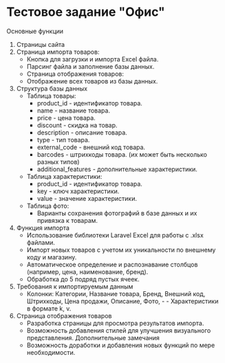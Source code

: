 # Тестовое задание "Офис"

Основные функции
1. Страницы сайта
1.	Страница импорта товаров:
	- Кнопка для загрузки и импорта Excel файла.
	- Парсинг файла и заполнение базы данных.
	- Страница отображения товаров:
 	- Отображение всех товаров из базы данных.
2. Структура базы данных
 	-	Таблица товары:
		- product_id - идентификатор товара.
		- name - название товара.
		- price - цена товара.
		- discount - скидка на товар.
		- description - описание товара.
		- type - тип товара.
		- external_code - внешний код товара.
		- barcodes - штрихкоды товара. (их может быть несколько разных типов)
		- additional_features - дополнительные характеристики.
	- Таблица характеристики:
		- product_id - идентификатор товара.
		- key - ключ характеристики.
		- value - значение характеристики.
	- Таблица фото:
		- Варианты сохранения фотографий в базе данных и их привязка к товарам.
3. Функция импорта
	- Использование библиотеки Laravel Excel для работы с .xlsx файлами.
	- Импорт новых товаров с учетом их уникальности по внешнему коду и магазину.
	- Автоматическое определение и распознавание столбцов (например, цена, наименование, бренд).
	- Обработка до 5 подряд пустых ячеек.
4. Требования к импортируемым данным
	- Колонки: Категории, Название товара, Бренд, Внешний код, Штрихкоды, Цена продажи, Описание, Фото, - - Характеристики в формате k, v.
5. Страница отображения товаров
	- Разработка страницы для просмотра результатов импорта.
	- Возможность добавления стилей для улучшения визуального представления.
Дополнительные замечания
	- Возможность доработки и добавления новых функций по мере необходимости.
